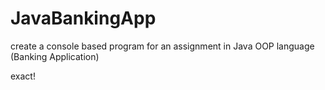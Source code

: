 # JavaBankingApp
create a console based program for an assignment in Java OOP language (Banking Application)

exact!
